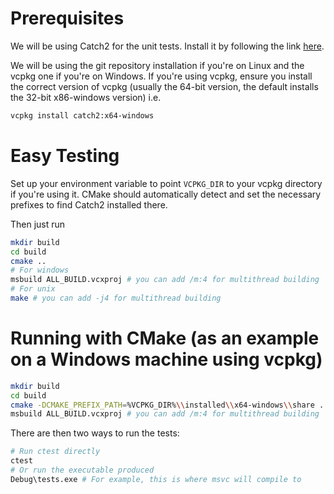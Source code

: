 # Prerequisites
We will be using Catch2 for the unit tests. Install it by following the link [here](https://github.com/catchorg/Catch2/blob/devel/docs/cmake-integration.md). 

We will be using the git repository installation if you're on Linux and the vcpkg one if you're on Windows. If you're using vcpkg, ensure you install the correct version of vcpkg (usually the 64-bit version, the default installs the 32-bit x86-windows version) i.e.

```bash
vcpkg install catch2:x64-windows
```

# Easy Testing

Set up your environment variable to point ```VCPKG_DIR``` to your vcpkg directory if you're using it.
CMake should automatically detect and set the necessary prefixes to find Catch2 installed there.

Then just run 

```bash
mkdir build
cd build
cmake ..
# For windows
msbuild ALL_BUILD.vcxproj # you can add /m:4 for multithread building
# For unix
make # you can add -j4 for multithread building
```

# Running with CMake (as an example on a Windows machine using vcpkg)
```bash
mkdir build
cd build
cmake -DCMAKE_PREFIX_PATH=%VCPKG_DIR%\\installed\\x64-windows\\share ..
msbuild ALL_BUILD.vcxproj # you can add /m:4 for multithread building
```

There are then two ways to run the tests:

```bash
# Run ctest directly
ctest
# Or run the executable produced
Debug\tests.exe # For example, this is where msvc will compile to
```

